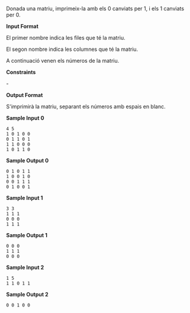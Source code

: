 Donada una matriu, imprimeix-la amb els 0 canviats per 1, i els 1
canviats per 0.

**Input Format**

El primer nombre  indica les files que té la matriu.

El segon nombre  indica les columnes que té la matriu.

A continuació venen els números de la matriu.

**Constraints**

\-

**Output Format**

S'imprimirà la matriu, separant els números amb espais en blanc.

**Sample Input 0**

    4 5
    1 0 1 0 0
    0 1 1 0 1
    1 1 0 0 0
    1 0 1 1 0

**Sample Output 0**

    0 1 0 1 1
    1 0 0 1 0
    0 0 1 1 1
    0 1 0 0 1

**Sample Input 1**

    3 3
    1 1 1
    0 0 0
    1 1 1

**Sample Output 1**

    0 0 0
    1 1 1
    0 0 0

**Sample Input 2**

    1 5
    1 1 0 1 1

**Sample Output 2**

    0 0 1 0 0
